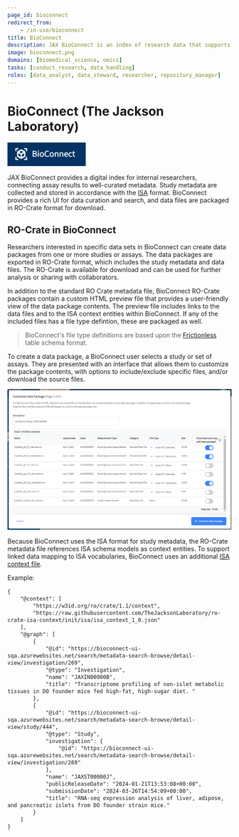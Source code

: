 ```yaml
---
page_id: bioconnect
redirect_from:
    - /in-use/bioconnect
title: BioConnect
description: JAX BioConnect is an index of research data that supports data sharing, high-quality curation, and consistent data description.
image: bioconnect.png
domains: [biomedical_science, omics]
tasks: [conduct_research, data_handling]
roles: [data_analyst, data_steward, researcher, repository_manager] 
---
```

<!--
   Copyright 2019-2022 RO-Crate contributors
   <https://github.com/ResearchObject/ro-crate/graphs/contributors>

   Licensed under the Apache License, Version 2.0 (the "License");
   you may not use this file except in compliance with the License.
   You may obtain a copy of the License at

       http://www.apache.org/licenses/LICENSE-2.0

   Unless required by applicable law or agreed to in writing, software
   distributed under the License is distributed on an "AS IS" BASIS,
   WITHOUT WARRANTIES OR CONDITIONS OF ANY KIND, either express or implied.
   See the License for the specific language governing permissions and
   limitations under the License.
-->

# BioConnect (The Jackson Laboratory)
[![BioConnect logo](../../assets/img/bioconnect.png)](https://docs.bioconnect.jax.org/)

JAX BioConnect provides a digital index for internal researchers, connecting assay results to well-curated metadata. Study metadata are collected and stored in accordance with the [ISA](https://isa-specs.readthedocs.io/en/latest/isamodel.html) format. BioConnect provides a rich UI for data curation and search, and data files are packaged in RO-Crate format for download.


## RO-Crate in BioConnect

Researchers interested in specific data sets in BioConnect can create data packages from one or more studies or assays. The data packages are exported in RO-Crate format, which includes the study metadata and data files. The RO-Crate is available for download and can be used for further analysis or sharing with collaborators.


In addition to the standard RO Crate metadata file, BioConnect RO-Crate packages contain a custom HTML preview file that provides a user-friendly view of the data package contents. The preview file includes links to the data files and to the ISA context entities within BioConnect. If any of the included files has a file type defintion, these are packaged as well. 

> BioConnect's file type definitions are based upon the [Frictionless](https://specs.frictionlessdata.io//table-schema/) table schema format.

To create a data package, a BioConnect user selects a study or set of assays. They are presented with an interface that allows them to customize the package contents, with options to include/exclude specific files, and/or download the source files.

![BioConnect screenshot](../../assets/img/bioconnect-screenshot.png)

Because BioConnect uses the ISA format for study metadata, the RO-Crate metadata file references ISA schema models as context entities. To support linked data mapping to ISA vocabularies, BioConnect uses an additional [ISA context file](https://github.com/TheJacksonLaboratory/ro-crate-isa-context).


Example:

```
{
    "@context": [
        "https://w3id.org/ro/crate/1.1/context",
        "https://raw.githubusercontent.com/TheJacksonLaboratory/ro-crate-isa-context/init/isa/isa_context_1_0.json"
    ],
    "@graph": [
        {
            "@id": "https://bioconnect-ui-sqa.azurewebsites.net/search/metadata-search-browse/detail-view/investigation/269",
            "@type": "Investigation",
            "name": "JAXIN00000B",
            "title": "Transcriptome profiling of non-islet metabolic tissues in DO founder mice fed high-fat, high-sugar diet. "
        },
        {
            "@id": "https://bioconnect-ui-sqa.azurewebsites.net/search/metadata-search-browse/detail-view/study/444",
            "@type": "Study",
            "investigation": {
                "@id": "https://bioconnect-ui-sqa.azurewebsites.net/search/metadata-search-browse/detail-view/investigation/269"
            },
            "name": "JAXST00000J",
            "publicReleaseDate": "2024-01-21T13:53:08+00:00",
            "submissionDate": "2024-03-26T14:54:09+00:00",
            "title": "RNA-seq expression analysis of liver, adipose, and pancreatic islets from DO founder strain mice."
        }
    ]
}
```
